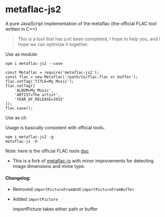 # metaflac-js2

A pure JavaScript implementation of the metaflac (the official FLAC tool written in C++)

> This is a tool that has just been completed, I hope to help you, and I hope we can optimize it together.

Use as module:

```
npm i metaflac-js2 --save
```

```
const Metaflac = require('metaflac-js2');
const flac = new Metaflac('/path/to/flac.flac or buffer');
flac.setTag('TITLE=My Music');
flac.setTag([
    'ALBUM=My Music',
    'ARTIST=The artist',
    'YEAR_OF_RELEASE=2015'
]);
flac.save();
```

Use as cli:

Usage is basically consistent with official tools.

```
npm i metaflac-js2 -g
metaflac-js -h
```

Note: here is the official FLAC tools [doc](https://xiph.org/flac/documentation_tools_metaflac.html)

- This is a fork of [metaflac-js](https://github.com/ishowshao/metaflac-js) with minor improvements for detecting image dimensions and mime type.

#### Changelog:

- Removed `importPictureFrom`and `importPictureFromBuffer`
- Added `importPicture`


    importPicture takes either path or buffer
